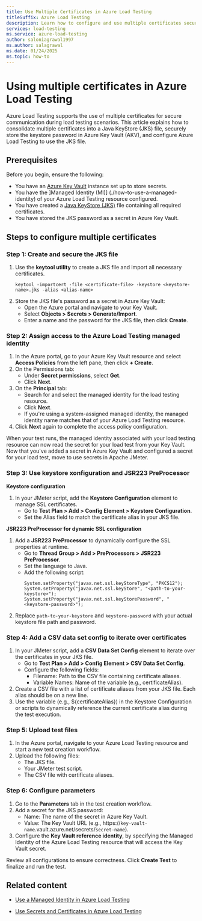 ```yaml
---
title: Use Multiple Certificates in Azure Load Testing
titleSuffix: Azure Load Testing
description: Learn how to configure and use multiple certificates securely in Azure Load Testing with a JKS file and Key Vault integration.
services: load-testing
ms.service: azure-load-testing
author: saloniagrawal1997
ms.author: salagrawal
ms.date: 01/24/2025
ms.topic: how-to
---
```



# Using multiple certificates in Azure Load Testing

Azure Load Testing supports the use of multiple certificates for secure communication during load testing scenarios. This article explains how to consolidate multiple certificates into a Java KeyStore (JKS) file, securely store the keystore password in Azure Key Vault (AKV), and configure Azure Load Testing to use the JKS file.

## Prerequisites
Before you begin, ensure the following:
- You have an [Azure Key Vault](https://jmeter-plugins.org/wiki/PluginsManager/) instance set up to store secrets.
- You have the ]Managed Identity (MI)] (./how-to-use-a-managed-identity) of your Azure Load Testing resource configured.
- You have created a [Java KeyStore (JKS)](https://docs.oracle.com/javase/8/docs/technotes/tools/unix/keytool.html) file containing all required certificates. 
- You have stored the JKS password as a secret in Azure Key Vault.

## Steps to configure multiple certificates

### Step 1: Create and secure the JKS file
1.	Use the **keytool utility** to create a JKS file and import all necessary certificates.
    ```Terminal
    keytool -importcert -file <certificate-file> -keystore <keystore-name>.jks -alias <alias-name>
    ```
1.	Store the JKS file's password as a secret in Azure Key Vault: 
    - Open the Azure portal and navigate to your Key Vault.
    - Select **Objects > Secrets > Generate/Import**.
    - Enter a name and the password for the JKS file, then click **Create**.
  	
### Step 2: Assign access to the Azure Load Testing managed identity
1.	In the Azure portal, go to your Azure Key Vault resource and select **Access Policies** from the left pane, then click **+ Create**.
1.	On the Permissions tab:
    - Under **Secret permissions**, select **Get**.
    - Click **Next**.
1.	On the **Principal** tab:
    - Search for and select the managed identity for the load testing resource.
    - Click **Next**.
    - If you're using a system-assigned managed identity, the managed identity name matches that of your Azure Load Testing resource.
1.	Click **Next** again to complete the access policy configuration.
  
When your test runs, the managed identity associated with your load testing resource can now read the secret for your load test from your Key Vault.
Now that you've added a secret in Azure Key Vault and configured a secret for your load test, move to use secrets in Apache JMeter.

### Step 3: Use keystore xonfiguration and JSR223 PreProcessor
**Keystore configuration**

1. In your JMeter script, add the **Keystore Configuration** element to manage SSL certificates.
   - Go to **Test Plan > Add > Config Element > Keystore Configuration**.
   - Set the Alias field to match the certificate alias in your JKS file.
     
**JSR223 PreProcessor for dynamic SSL configuration**

1.	Add a **JSR223 PreProcessor** to dynamically configure the SSL properties at runtime.
       - Go to **Thread Group > Add > PreProcessors > JSR223 PreProcessor**.
       - Set the language to Java.
       - Add the following script:
         ```Terminal
         System.setProperty("javax.net.ssl.keyStoreType", "PKCS12");
         System.setProperty("javax.net.ssl.keyStore", "<path-to-your-keystore>");
         System.setProperty("javax.net.ssl.keyStorePassword", "<keystore-password>");
         ```
1.	Replace `path-to-your-keystore` and `keystore-password` with your actual keystore file path and password.

### Step 4: Add a CSV data set config to iterate over certificates
1.	In your JMeter script, add a **CSV Data Set Config** element to iterate over the certificates in your JKS file.
    - Go to **Test Plan > Add > Config Element > CSV Data Set Config**.
    - Configure the following fields:
        - Filename: Path to the CSV file containing certificate aliases.
        - Variable Names: Name of the variable (e.g., certificateAlias).
1.	Create a CSV file with a list of certificate aliases from your JKS file. Each alias should be on a new line.
1.	Use the variable (e.g., ${certificateAlias}) in the Keystore Configuration or scripts to dynamically reference the current certificate alias during the test execution.

### Step 5: Upload test files
1.	In the Azure portal, navigate to your Azure Load Testing resource and start a new test creation workflow.
1.	Upload the following files:
       - The JKS file.
       - Your JMeter test script.
       - The CSV file with certificate aliases.
     
### Step 6: Configure parameters
1.	Go to the **Parameters** tab in the test creation workflow.
1.	Add a secret for the JKS password:
       - Name: The name of the secret in Azure Key Vault.
       - Value: The Key Vault URL (e.g., https://`key-vault-name`.vault.azure.net/secrets/`secret-name`).
1.  Configure the **Key Vault reference identity**, by specifying the Managed Identity of the Azure Load Testing resource that will access the Key Vault secret.
       
Review all configurations to ensure correctness. Click **Create Test** to finalize and run the test.
   
## Related content

* [Use a Managed Identity in Azure Load Testing](./how-to-use-a-managed-identity)

* [Use Secrets and Certificates in Azure Load Testing](./how-to-use-secrets-and-certificates)
